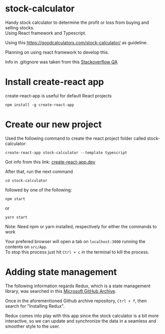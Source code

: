 # stock-calculator
Handy stock calculator to determine the profit or loss from buying and selling stocks.  
Using React framework and Typescript.

Using this https://goodcalculators.com/stock-calculator/ as guideline.

Planning on using react framework to develop this.

Info in .gitignore was taken from this [Stackoverflow QA](https://stackoverflow.com/questions/60220919/which-files-or-folders-should-be-in-gitignore-in-react-project#:~:text=If%20you%20use%20create%20react,to%20keep%20node_modules%20in%20gitignore.)


# Install create-react app
create-react-app is useful for default React projects
```
npm install -g create-react-app
```

# Create our new project
Used the following command to create the react project folder called stock-calculator:
```
create-react-app stock-calculator --template typescript
```

Got info from this link: [create-react-app.dev](https://create-react-app.dev/docs/adding-typescript/)

After that, run the next command
```
cd stock-calculator
```  
followed by one of the following:  
```
npm start
```  
or  
```
yarn start
```  
Note: Need npm or yarn installed, respectively for either the commands to work  

Your prefered browser will open a tab on `localhost:3000` running the contents on `src/App`.  
To stop this process just hit `Ctrl + c` in the terminal to kill the process.  

# Adding state management
The following information regards Redux, which is a state management library, was searched in this [Microsoft GitHub Archive](https://github.com/microsoft/TypeScript-React-Starter).  

Once in the aforementioned Github archive repository, `Ctrl + f`, then search for "Installing Redux".  

Redux comes into play with this app since the stock calculator is a bit more interactive, so we can update and synchronize the data in a seamless and smoother style to the user.  
